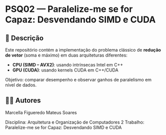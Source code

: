 # PSQ02 — Paralelize-me se for Capaz: Desvendando SIMD e CUDA

## 📌 Descrição
Este repositório contém a implementação do problema clássico de **redução de vetor** (soma e máximo) em duas arquiteturas diferentes:

- **CPU (SIMD – AVX2)**: usando intrínsecas Intel em C++  
- **GPU (CUDA)**: usando kernels CUDA em C++/CUDA

Objetivo: comparar desempenho e observar ganhos de paralelismo em nível de dados.

## 👨‍💻 Autores

Marcella Figueredo 
Mateus Soares

Disciplina: Arquitetura e Organização de Computadores 2
Trabalho: Paralelize-me se for Capaz: Desvendando SIMD e CUDA

